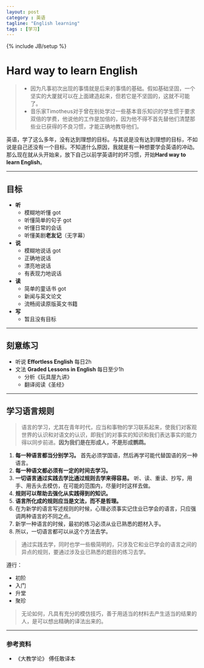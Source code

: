 ```yaml
---
layout: post
category : 英语
tagline: "English learning"
tags : [学习]
---
```

{% include JB/setup %}

# Hard way to learn English #

> - 因为凡事初次出现的事情就是后来的事情的基础。假如基础坚固，一个坚实的大厦就可以在上面建造起来，但若它是不坚固的，这就不可能了。
> - 音乐家Timotheus对于曾在别处学过一些基本音乐知识的学生惯于要求双倍的学费，他说他的工作是加倍的，因为他不得不首先替他们清楚那些业已获得的不良习惯，才能正确地教导他们。

英语，学了这么多年，没有达到理想的目标。与其说是没有达到理想的目标，不如说是自己还没有一个目标。不知道什么原因，我就是有一种想要学会英语的冲动。那么现在就从头开始来，放下自己以前学英语时的坏习惯，开始**Hard way to learn English**。

----------

## 目标 ##

- **听**
	- 模糊地听懂 got
	- 听懂简单的句子 got
	- 听懂日常的会话 
	- 听懂美剧**老友记**（无字幕）
- **说**
	- 模糊地说话 got
	- 正确地说话
	- 漂亮地说话
	- 有表现力地说话
- **读**
	- 简单的童话书 got
	- 新闻与英文论文 
	- 流畅阅读原版英文书籍
- **写**
	- 暂且没有目标

----------

## 刻意练习 ##

- 听说 **Effortless English** 每日2h
- 文法 **Graded Lessons in English** 每日至少1h
	- 分析《玩具屋九讲》
	- 翻译阅读《圣经》

----------

## 学习语言规则 ##

> 语言的学习，尤其在青年时代，应当和事物的学习联系起来，使我们对客观世界的认识和对语文的认识，即我们的对事实的知识和我们表达事实的能力得以同步前进。**因为我们是在形成人，不是形成鹦鹉。**

1. **每一种语言都当分别学习。** 首先必须学国语，然后再学可能代替国语的另一种语言。
2. **每一种语文都必须有一定的时间去学习。**
3. **一切语言通过实践去学比通过规则去学来得容易。** 听、读、重读、抄写，用手、用舌头去模仿，在可能的范围内，尽量时时这样去做。
4. **规则可以帮助去强化从实践得到的知识。**
5. **语言所化成的规则应当是文法，而不是哲理。**
6. 在为新学的语言写述规则的时候，心理必须事实记住业已学会的语言，只应强调两种语言的不同之点。
7. 新学一种语言的时候，最初的练习必须从业已熟悉的题材入手。
8. 所以，一切语言都可以从这个方法去学。

> 通过实践去学，同时也学一些极简明的，只涉及它和业已学会的语言之间的异点的规则，要通过涉及业已熟悉的题目的练习去学。

遵行：

- 初阶
- 入门
- 升堂
- 聚珍

>  无论如何，凡具有充分的模仿技巧，善于用适当的材料去产生适当的结果的人，是可以想出精确的译法出来的。

----------

### 参考资料 ###

- 《大教学论》 傅任敢译本